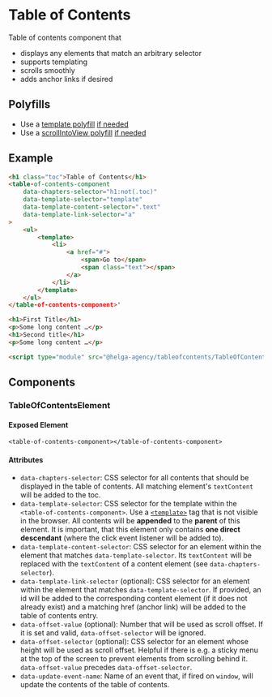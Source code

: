 # Table of Contents

Table of contents component that
- displays any elements that match an arbitrary selector
- supports templating
- scrolls smoothly
- adds anchor links if desired

## Polyfills
- Use a [template polyfill](https://github.com/webcomponents/polyfills/tree/master/packages/template)
[if needed](https://caniuse.com/#feat=template)
- Use a [scrollIntoView polyfill](https://github.com/iamdustan/smoothscroll)
[if needed](https://caniuse.com/#feat=scrollintoview)


## Example

````html
<h1 class="toc">Table of Contents</h1>
<table-of-contents-component
    data-chapters-selector="h1:not(.toc)"
    data-template-selector="template"
    data-template-content-selector=".text"
    data-template-link-selector="a"
>
    <ul>
        <template>
            <li>
                <a href="#">
                    <span>Go to</span>
                    <span class="text"></span>
                </a>
            </li>
        </template>
    </ul>
</table-of-contents-component>'

<h1>First Title</h1>
<p>Some long content …</p>
<h1>Second title</h1>
<p>Some long content …</p>

<script type="module" src="@helga-agency/tableofcontents/TableOfContentsElement.js"></script>
````

## Components

### TableOfContentsElement

#### Exposed Element
`<table-of-contents-component></table-of-contents-component>`

#### Attributes
- `data-chapters-selector`: CSS selector for all contents that should be displayed in the 
table of contents. All matching element's `textContent` will be added to the toc.
- `data-template-selector`: CSS selector for the template within the
`<table-of-contents-component>`. Use a [`<template>`](https://developer.mozilla.org/en-US/docs/Web/HTML/Element/template)
tag that is not visible in the browser. All contents will be **appended** to the **parent** of this
element. It is important, that this element only contains **one direct descendant** (where the
click event listener will be added to).
- `data-template-content-selector`: CSS selector for an element within the element that matches
`data-template-selector`. Its `textContent` will be replaced with the `textContent` of a content
element (see `data-chapters-selector`).
- `data-template-link-selector` (optional): CSS selector for an element within the element that
matches `data-template-selector`. If provided, an id will be added to the corresponding content
element (if it does not already exist) and a matching href (anchor link) will be added to the
table of contents entry.
- `data-offset-value` (optional): Number that will be used as scroll offset. If it is set and valid,
`data-offset-selector` will be ignored.
- `data-offset-selector` (optional): CSS selector for an element whose height will be used as scroll
offset. Helpful if there is e.g. a sticky menu at the top of the screen to prevent elements from
scrolling behind it. `data-offset-value` precedes `data-offset-selector`.
- `data-update-event-name`: Name of an event that, if fired on `window`, will update the contents
of the table of contents.
